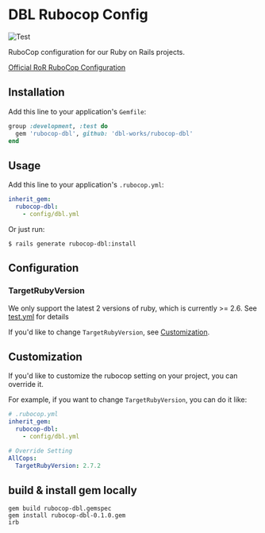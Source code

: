 # DBL Rubocop Config

![Test](https://github.com/dbl-works/rubocop-dbl/workflows/Test/badge.svg?branch=main)


RuboCop configuration for our Ruby on Rails projects.

[Official RoR RuboCop Configuration](https://github.com/rails/rails/blob/master/.rubocop.yml)



## Installation

Add this line to your application's `Gemfile`:

```ruby
group :development, :test do
  gem 'rubocop-dbl', github: 'dbl-works/rubocop-dbl'
end
```



## Usage

Add this line to your application's `.rubocop.yml`:

```yml
inherit_gem:
  rubocop-dbl:
    - config/dbl.yml
```

Or just run:

```console
$ rails generate rubocop-dbl:install
```



## Configuration


### TargetRubyVersion

We only support the latest 2 versions of ruby, which is currently >= 2.6. See [test.yml](.github/workflows/test.yml) for details

If you'd like to change `TargetRubyVersion`, see [Customization](#customization).



## Customization

If you'd like to customize the rubocop setting on your project, you can override it.

For example, if you want to change `TargetRubyVersion`, you can do it like:

```yml
# .rubocop.yml
inherit_gem:
  rubocop-dbl:
    - config/dbl.yml

# Override Setting
AllCops:
  TargetRubyVersion: 2.7.2
```

## build & install gem locally
```
gem build rubocop-dbl.gemspec
gem install rubocop-dbl-0.1.0.gem
irb
```
